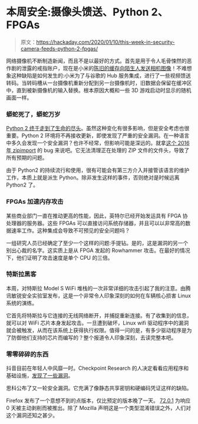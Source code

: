 # 本周安全:摄像头馈送、Python 2、FPGAs

> 原文：<https://hackaday.com/2020/01/10/this-week-in-security-camera-feeds-python-2-fpgas/>

网络摄像机不断制造新闻，而且不是以最好的方式。首先是用于令人毛骨悚然的恶作剧的泄露的戒指账户，现在是小米的[陈旧的缓存向陌生人发送相机图像](https://www.androidpolice.com/2020/01/06/uh-oh-xiaomi-camera-feed-showing-random-homes-on-a-google-nest-hub-including-still-images-of-sleeping-people/)！不难想象这种缺陷是如何发生的:小米为了与谷歌的 Hub 服务集成，进行了一些视频馈送转码。当转码槽从一台摄像机重新分配到另一台摄像机时，旧数据会保留在缓冲区中，直到被新摄像机的输入替换。根本原因大概和一些 3D 游戏启动时显示的随机画面一样。

### 蟒蛇死了，蟒蛇万岁

[Python 2 终于走到了生命的尽头](https://www.python.org/doc/sunset-python-2/)。虽然这种变化有很多影响，但是安全考虑也很重要。Python 2 环境将不再接收更新，即使发现了严重的安全漏洞。在一种语言中多久会发现一个安全漏洞？也许不经常，但影响可能是深远的。就拿[这个 2016 年 zipimport](https://www.openwall.com/lists/oss-security/2016/06/16/1) 的 bug 来说吧。它无法清理正在处理的 ZIP 文件的文件头，导致了所有预期的问题。

由于 Python2 的持续流行和使用，很有可能会有第三方介入并接管该语言的维护工作，本质上就是派生 Python。除非发生这样的事件，否则绝对是时候远离 Python2 了。

### FPGAs 加速内存攻击

某些商业部门一直在推动更高的性能，因此，英特尔已经开始发运具有 FPGA 协处理器的服务器。这些 FPGAs 可以直接访问系统存储器，并且可以以非常高的数据速率工作。这种集成会导致不可预见的安全问题吗？

一组研究人员已经确定了至少一个这样的问题:手提钻。是的，这是漏洞的另一个别出心裁的名字。这实质上是从 FPGA 发起的 Rowhammer 攻击。在最好的情况下，他们证明了攻击速度是单个 CPU 的三倍。

### 特斯拉黑客

本周，对特斯拉 Model S WiFi 堆栈的一次非常详细的攻击引起了我的注意。由腾讯敏锐安全实验室发布，这是一个非常令人印象深刻的如何在车辆核心损害 Linux 系统的演练。

它首先将特斯拉与它连接的无线网络断开，并捕捉重新连接。有了收集到的信息，就可以对 WiFi 芯片本身发起攻击。一旦遭到破坏，Linux wifi 驱动程序中的漏洞就会被触发，从而在该系统上获得执行权限。值得一问的是，有多少驱动程序是为了防御他们支持的芯片而编写的？整个报道令人印象深刻，去读完整本吧。

### 零零碎碎的东西

抖音目前在年轻人中风靡一时。Checkpoint Research 的人决定看看应用程序和基础设施，[发现了一些漏洞](https://research.checkpoint.com/2020/tik-or-tok-is-tiktok-secure-enough/)。

思科公布了又一轮安全漏洞。它充满了像静态共享密钥和硬编码凭证这样的缺陷。

Firefox 发布了一个意想不到的点版本，仅比预定的版本晚了一天。 [72.0.1](https://www.mozilla.org/en-US/security/advisories/mfsa2020-03/) 为响应 0 天被主动剥削而被推出。除了 Mozilla 声明这是一个类型混淆错误之外，人们对这个漏洞还知之甚少。